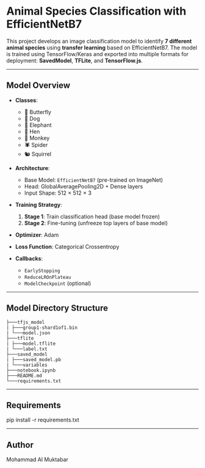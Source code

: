 # Animal Species Classification with EfficientNetB7

This project develops an image classification model to identify **7 different animal species** using **transfer learning** based on EfficientNetB7. The model is trained using TensorFlow/Keras and exported into multiple formats for deployment: **SavedModel**, **TFLite**, and **TensorFlow.js**.

---

## Model Overview

- **Classes**:  
  - 🦋 Butterfly  
  - 🐶 Dog  
  - 🐘 Elephant  
  - 🐔 Hen  
  - 🐒 Monkey  
  - 🕷 Spider  
  - 🐿 Squirrel

- **Architecture**:  
  - Base Model: `EfficientNetB7` (pre-trained on ImageNet)  
  - Head: GlobalAveragePooling2D + Dense layers  
  - Input Shape: 512 × 512 × 3

- **Training Strategy**:
  1. **Stage 1**: Train classification head (base model frozen)
  2. **Stage 2**: Fine-tuning (unfreeze top layers of base model)

- **Optimizer**: Adam  
- **Loss Function**: Categorical Crossentropy  
- **Callbacks**:  
  - `EarlyStopping`  
  - `ReduceLROnPlateau`  
  - `ModelCheckpoint` (optional)  

---

## Model Directory Structure
```
├───tfjs_model
| ├───group1-shard1of1.bin
| └───model.json
├───tflite
| ├───model.tflite
| └───label.txt
├───saved_model
| ├───saved_model.pb
| └───variables
├───notebook.ipynb
├───README.md
└───requirements.txt
```
---

## Requirements
pip install -r requirements.txt

---

## Author

Mohammad Al Muktabar
